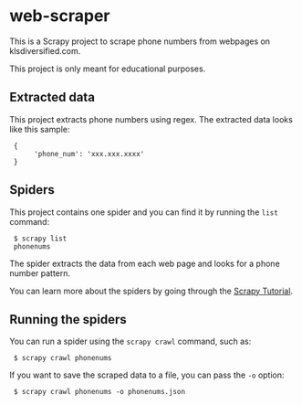 # web-scraper
This is a Scrapy project to scrape phone numbers from webpages on klsdiversified.com.

This project is only meant for educational purposes.

## Extracted data
This project extracts phone numbers using regex.
The extracted data looks like this sample:

     {
          'phone_num': 'xxx.xxx.xxxx'
     }

## Spiders
This project contains one spider and you can find it by running the `list` command:

     $ scrapy list
     phonenums
  
The spider extracts the data from each web page and looks for a phone number pattern.

You can learn more about the spiders by going through the
[Scrapy Tutorial](http://doc.scrapy.org/en/latest/intro/tutorial.html).

## Running the spiders
You can run a spider using the `scrapy crawl` command, such as:

     $ scrapy crawl phonenums

If you want to save the scraped data to a file, you can pass the `-o` option:

     $ scrapy crawl phonenums -o phonenums.json
